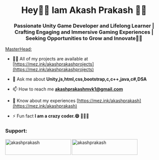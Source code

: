 <h1 align="center">Hey✌🏻 Iam Akash Prakash 🧒🏻</h1>
<h3 align="center">Passionate Unity Game Developer and Lifelong Learner | Crafting Engaging and Immersive Gaming Experiences | Seeking Opportunities to Grow and Innovate👨‍🚀
</h3>

[MasterHead](https://camo.githubusercontent.com/5ddf73ad3a205111cf8c686f687fc216c2946a75005718c8da5b837ad9de78c9/68747470733a2f2f7468756d62732e6766796361742e636f6d2f4576696c4e657874446576696c666973682d736d616c6c2e676966);





- 👨‍💻 All of my projects are available at [https://mez.ink/akashprakashprojects](https://mez.ink/akashprakashprojects)

- 💬 Ask me about **Unity,js,html,css,bootstrap,c,c++,java,c#,DSA**

- 📫 How to reach me **akashprakashmvk1@gmail.com**

- 📄 Know about my experiences [https://mez.ink/akashprakash](https://mez.ink/akashprakash)

- ⚡ Fun fact **I am a crazy coder.😄 👨🏻‍💻**





<h3 align="left">Support:</h3>
<p><a href="https://www.buymeacoffee.com/akashprakash"> <img align="left" src="https://cdn.buymeacoffee.com/buttons/v2/default-yellow.png" height="50" width="210" alt="akashprakash" /></a><a href="https://ko-fi.com/akashprakash"> <img align="left" src="https://cdn.ko-fi.com/cdn/kofi3.png?v=3" height="50" width="210" alt="akashprakash" /></a></p><br><br>

